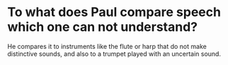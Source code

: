 # To what does Paul compare speech which one can not understand?

He compares it to instruments like the flute or harp that do not make distinctive sounds, and also to a trumpet played with an uncertain sound.
